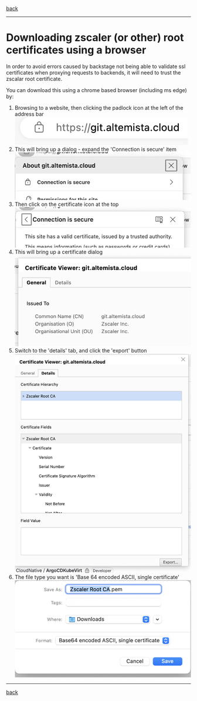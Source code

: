 [back](./README.md)

---

# Downloading zscaler (or other) root certificates using a browser

In order to avoid errors caused by backstage not being able to validate ssl certificates when proxying requests to backends, it will need to trust the zscalar root certificate.

You can download this using a chrome based browser (including ms edge) by:

1) Browsing to a website, then clicking the padlock icon at the left of the address bar
![padlock icon](./images/address-bar-padlock.png)
2) This will bring up a dialog - expand the 'Connection is secure' item
![padlock-about](./images/padlock-about.png)
3) Then click on the certificate icon at the top
![connection-details](./images/connection-is-secure.png)
4) This will bring up a certificate dialog
![certificate-general](./images/certificate-general.png)
5) Switch to the 'details' tab, and click the 'export' button
![certificate-details](./images/certificate-details.png)
6) The file type you want is 'Base 64 encoded ASCII, single certificate'
![certificate-export-save](./images/certificate-export-save.png)

---
[back](./README.md)
